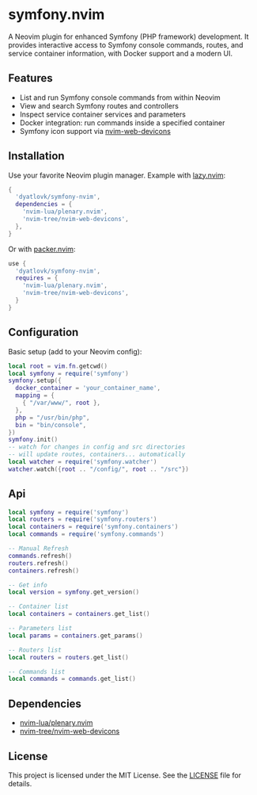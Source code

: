 # symfony.nvim

A Neovim plugin for enhanced Symfony (PHP framework) development. It provides interactive access to Symfony console commands, routes, and service container information, with Docker support and a modern UI.

## Features

- List and run Symfony console commands from within Neovim
- View and search Symfony routes and controllers
- Inspect service container services and parameters
- Docker integration: run commands inside a specified container
- Symfony icon support via [nvim-web-devicons](https://github.com/nvim-tree/nvim-web-devicons)

## Installation

Use your favorite Neovim plugin manager. Example with [lazy.nvim](https://github.com/folke/lazy.nvim):

```lua
{
  'dyatlovk/symfony-nvim',
  dependencies = {
    'nvim-lua/plenary.nvim',
    'nvim-tree/nvim-web-devicons',
  },
}
```

Or with [packer.nvim](https://github.com/wbthomason/packer.nvim):

```lua
use {
  'dyatlovk/symfony-nvim',
  requires = {
    'nvim-lua/plenary.nvim',
    'nvim-tree/nvim-web-devicons',
  }
}
```

## Configuration

Basic setup (add to your Neovim config):

```lua
local root = vim.fn.getcwd()
local symfony = require('symfony')
symfony.setup({
  docker_container = 'your_container_name',
  mapping = {
    { "/var/www/", root },
  },
  php = "/usr/bin/php",
  bin = "bin/console",
})
symfony.init()
-- watch for changes in config and src directories
-- will update routes, containers... automatically
local watcher = require('symfony.watcher')
watcher.watch({root .. "/config/", root .. "/src"})
```

## Api

```lua
local symfony = require('symfony')
local routers = require('symfony.routers')
local containers = require('symfony.containers')
local commands = require('symfony.commands')

-- Manual Refresh
commands.refresh()
routers.refresh()
containers.refresh()

-- Get info
local version = symfony.get_version()

-- Container list
local containers = containers.get_list()

-- Parameters list
local params = containers.get_params()

-- Routers list
local routers = routers.get_list()

-- Commands list
local commands = commands.get_list()
```

## Dependencies

- [nvim-lua/plenary.nvim](https://github.com/nvim-lua/plenary.nvim)
- [nvim-tree/nvim-web-devicons](https://github.com/nvim-tree/nvim-web-devicons)

## License

This project is licensed under the MIT License. See the [LICENSE](./LICENSE) file for details.
